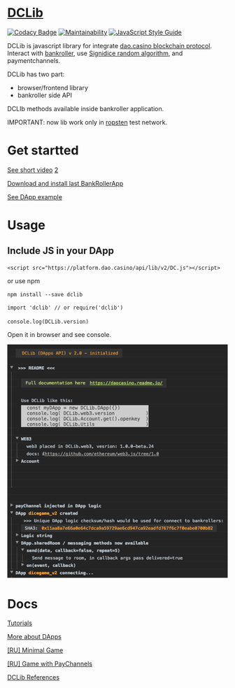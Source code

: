 # [DCLib](https://github.com/DaoCasino/DCLib) 

[![Codacy Badge](https://api.codacy.com/project/badge/Grade/6e1f9afb3da44e998f3bf2ad21c4b039)](https://app.codacy.com/app/alexstep/DCLib?utm_source=github.com&utm_medium=referral&utm_content=DaoCasino/DCLib&utm_campaign=badger)
[![Maintainability](https://api.codeclimate.com/v1/badges/ea47df84b3790c8a0692/maintainability)](https://codeclimate.com/github/DaoCasino/DCLib/maintainability)
[![JavaScript Style Guide](https://img.shields.io/badge/code_style-standard-brightgreen.svg)](https://standardjs.com)


DCLib is javascript library for integrate [dao.casino blockchain protocol](https://github.com/DaoCasino/Whitepaper).
Interact with [bankroller](https://github.com/DaoCasino/BankRollerApp), use [Signidice random algorithm](https://github.com/DaoCasino/Whitepaper/blob/master/DAO.Casino%20WP.md#35-algorithm-implemented-in-mvp-of-daocasino-protocol), and paymentchannels.

DCLib has two part:
  * browser/frontend library
  * bankroller side API

DCLIb methods available inside bankroller application. 

IMPORTANT: now lib work only in [ropsten](https://ropsten.etherscan.io/) test network.

# Get startted
[See short video](https://www.youtube.com/watch?v=vD2kI_4IEFA) [2](https://youtu.be/HKggfOgGRhI)

[Download and install last BankRollerApp](https://github.com/DaoCasino/BankRollerApp/releases)

[See DApp example](https://github.com/DaoCasino/BankRollerApp/blob/master/DApps/example.zip)


# Usage

## Include JS in your DApp
```
<script src="https://platform.dao.casino/api/lib/v2/DC.js"></script>
```
or use npm 
```
npm install --save dclib
```
```
import 'dclib' // or require('dclib')

console.log(DCLib.version)
```

Open it in browser and see console.

<img src="https://raw.githubusercontent.com/DaoCasino/DCLib/master/manual/asset/console.log.init.png">


# Docs
[Tutorials](https://daocasino.readme.io/v2.0/docs/overview)

[More about DApps](https://github.com/DaoCasino/BankRollerApp/tree/master/DApps)

[[RU] Minimal Game](https://daocasino.readme.io/v2.0/docs/minimum-viable-game)


[[RU] Game with PayChannels](https://daocasino.readme.io/v2.1/docs/game-with-paychannels)


[DCLib References](https://ipfs.infura.io/ipfs/QmRYB24gqeuYHqFm2q48BmnFejL6P2mJtsjzvcjLB6MDm4)

